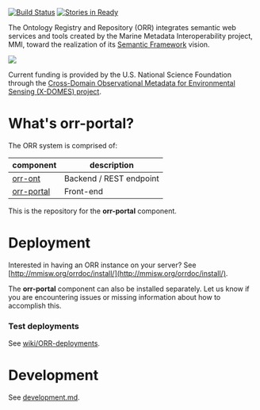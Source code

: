 [![Build Status](https://travis-ci.org/mmisw/orr-portal.svg)](https://travis-ci.org/mmisw/orr-portal)
[![Stories in Ready](https://badge.waffle.io/mmisw/orr-portal.svg?label=ready&title=Ready)](http://waffle.io/mmisw/orr-portal)

The Ontology Registry and Repository (ORR) integrates semantic web services and tools
created by the Marine Metadata Interoperability project, MMI, toward the realization
of its [Semantic Framework](https://marinemetadata.org/semanticframework) vision.

[![](https://marinemetadata.org/files/mmi/semantic_framework.jpg)](https://marinemetadata.org/semanticframework)

Current funding is provided by the U.S. National Science Foundation through the 
[Cross-Domain Observational Metadata for Environmental Sensing (X-DOMES) project](
https://www.earthcube.org/group/x-domes).                       

# What's orr-portal?

The ORR system is comprised of: 

| component | description |
|-----------|-------------|
| [orr-ont](https://github.com/mmisw/orr-ont)       | Backend / REST endpoint | 
| [orr-portal](https://github.com/mmisw/orr-portal) | Front-end |

This is the repository for the **orr-portal** component.


# Deployment

Interested in having an ORR instance on your server? See 
[http://mmisw.org/orrdoc/install/](http://mmisw.org/orrdoc/install/).

The **orr-portal** component can also be installed separately. Let us know if you are
encountering issues or missing information about how to accomplish this.

### Test deployments

See [wiki/ORR-deployments](https://github.com/mmisw/orr-portal/wiki/ORR-deployments).


# Development

See [development.md](https://github.com/mmisw/orr-portal/blob/master/development.md).
